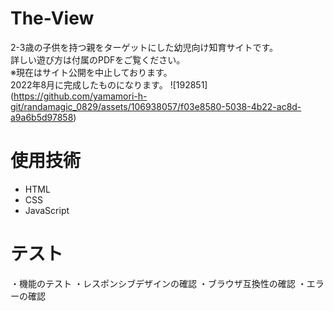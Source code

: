 # The-View
2-3歳の子供を持つ親をターゲットにした幼児向け知育サイトです。<br >
 詳しい遊び方は付属のPDFをご覧ください。 <br >
 ※現在はサイト公開を中止しております。　<br >
 2022年8月に完成したものになります。
![192851]
(https://github.com/yamamori-h-git/randamagic_0829/assets/106938057/f03e8580-5038-4b22-ac8d-a9a6b5d97858)

# 使用技術
- HTML
- CSS
- JavaScript

# テスト
・機能のテスト
・レスポンシブデザインの確認
・ブラウザ互換性の確認
・エラーの確認
